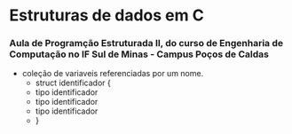 # Estruturas de dados em C

### Aula de Programção Estruturada II, do curso de Engenharia de Computação no IF Sul de Minas - Campus Poços de Caldas

- coleção de variaveis referenciadas por um nome.
  - struct identificador {
  - tipo identificador
  - tipo identificador
  - tipo identificador
  - }